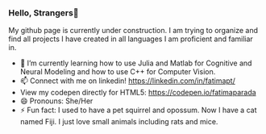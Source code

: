 ### Hello, Strangers👋
My github page is currently under construction. I am trying to organize and find all projects I have created in all languages I am proficient and familiar in.

- 🌱 I’m currently learning how to use Julia and Matlab for Cognitive and Neural Modeling and how to use C++ for Computer Vision. 
- 📫 Connect with me on linkedin! https://linkedin.com/in/fatimapt/
- View my codepen directly for HTML5: https://codepen.io/fatimaparada
- 😄 Pronouns: She/Her
- ⚡ Fun fact: I used to have a pet squirrel and opossum. Now I have a cat named Fiji. I just love small animals including rats and mice.
